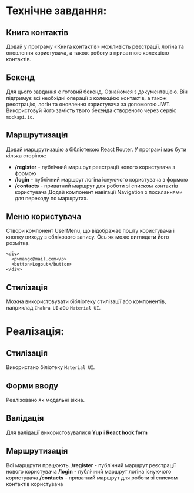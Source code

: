 # Технічне завдання:

## Книга контактів
Додай у програму «Книга контактів» можливість реєстрації, логіна та оновлення користувача, а також роботу з приватною колекцією контактів.

## Бекенд
Для цього завдання є готовий бекенд. Ознайомся з документацією. Він підтримує всі необхідні операції з колекцією контактів, а також реєстрацію, логін та оновлення користувача за допомогою JWT. Використовуй його замість твого бекенда створеного через сервіс `mockapi.io`.

## Маршрутизація
Додай маршрутизацію з бібліотекою React Router. У програмі має бути кілька сторінок:

- **/register** - публічний маршрут реєстрації нового користувача з формою
- **/login** - публічний маршрут логіна існуючого користувача з формою
- **/contacts** - приватний маршрут для роботи зі списком контактів користувача
Додай компонент навігації Navigation з посиланнями для переходу по маршрутах.

## Меню користувача

Створи компонент UserMenu, що відображає пошту користувача і кнопку виходу з облікового запису. Ось як може виглядати його розмітка.
``` 
<div>
  <p>mango@mail.com</p>
  <button>Logout</button>
</div>
```

## Стилізація
Можна використовувати бібліотеку стилізації або компонентів, наприклад `Chakra UI` або `Material UI`.

# Реалізація:

## Стилізація
Використано біліотеку `Material UI`.

## Форми вводу
Реалізовано як модальні вікна.

## Валідація
Для валідації використовувалися **Yup** і **React hook form**

## Маршрутизація
Всі маршрути працюють.
**/register** - публічний маршрут реєстрації нового користувача 
**/login** - публічний маршрут логіна існуючого користувача 
**/contacts** - приватний маршрут для роботи зі списком контактів користувача


